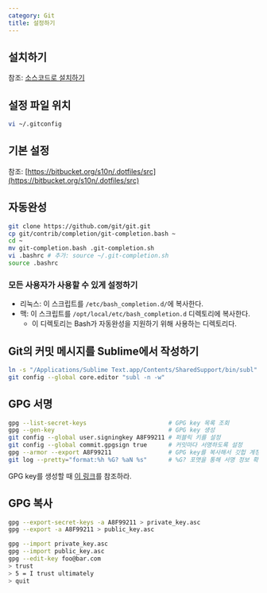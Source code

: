 ```yaml
---
category: Git
title: 설정하기
---
```



## 설치하기
참조: [소스코드로 설치하기](https://git-scm.com/book/ko/v2/시작하기-Git-설치#소스코드로-설치하기)


## 설정 파일 위치
```bash
vi ~/.gitconfig
```


## 기본 설정
참조: [https://bitbucket.org/s10n/.dotfiles/src](https://bitbucket.org/s10n/.dotfiles/src)


## 자동완성
```bash
git clone https://github.com/git/git.git
cp git/contrib/completion/git-completion.bash ~
cd ~
mv git-completion.bash .git-completion.sh
vi .bashrc # 추가: source ~/.git-completion.sh
source .bashrc
```

### 모든 사용자가 사용할 수 있게 설정하기
* 리눅스: 이 스크립트를 `/etc/bash_completion.d/`에 복사한다.
* 맥: 이 스크립트를 `/opt/local/etc/bash_completion.d` 디렉토리에 복사한다.
  - 이 디렉토리는 Bash가 자동완성을 지원하기 위해 사용하는 디렉토리다.


## Git의 커밋 메시지를 Sublime에서 작성하기
```bash
ln -s "/Applications/Sublime Text.app/Contents/SharedSupport/bin/subl" /usr/local/bin/subl
git config --global core.editor "subl -n -w"
```


## GPG 서명
```bash
gpg --list-secret-keys                       # GPG key 목록 조회
gpg --gen-key                                # GPG key 생성
git config --global user.signingkey A8F99211 # 퍼블릭 키를 설정
git config --global commit.gpgsign true      # 커밋마다 서명하도록 설정
gpg --armor --export A8F99211                # GPG key를 복사해서 깃헙 계정에 추가
git log --pretty="format:%h %G? %aN %s"      # %G? 포맷을 통해 서명 정보 확인
```

GPG key를 생성할 때 [이 링크](https://help.github.com/articles/generating-a-new-gpg-key/)를 참조하라.

## GPG 복사
```bash
gpg --export-secret-keys -a A8F99211 > private_key.asc
gpg --export -a A8F99211 > public_key.asc
```
```bash
gpg --import private_key.asc
gpg --import public_key.asc
gpg --edit-key foo@bar.com
> trust
> 5 = I trust ultimately
> quit
```
